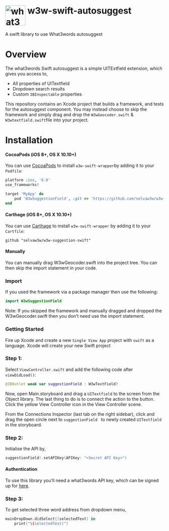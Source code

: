 # <img valign='top' src="https://what3words.com/assets/images/w3w_square_red.png" width="64" height="64" alt="what3words">&nbsp;w3w-swift-autosuggest

A swift library to use What3words autosuggest

# Overview

The what3words Swift autosuggest is a simple UITExtfield extension, which gives you access to, 

* All properties of UITextfield 
* Dropdown search results 
* Custom `IBInspectable` properties 

This repository contains an Xcode project that builds a framework, and tests for the autosuggest component.  You may instead choose to skip the framework and simply drag and drop the `W3wGeocoder.swift` & `W3wtextfield.swift`file into your project.


# Installation

#### CocoaPods (iOS 8+, OS X 10.10+)

You can use [CocoaPods](http://cocoapods.org/) to install `w3w-swift-wrapper`by adding it to your `Podfile`:

```ruby
platform :ios, '8.0'
use_frameworks!

target 'MyApp' do
    pod 'W3wSuggestionField', :git => 'https://github.com/selvaw3w/w3w-suggestion-swift.git'
end
```

#### Carthage (iOS 8+, OS X 10.10+)

You can use [Carthage](https://github.com/Carthage/Carthage) to install `w3w-swift-wrapper` by adding it to your `Cartfile`:

```
github "selvaw3w/w3w-suggestion-swift"
```

#### Manually

You can manually drag W3wGeocoder.swift into the project tree.  You can then skip the import statement in your code.

### Import

If you used the framework via a package manager then use the following:

```swift
import W3wSuggestionField
```

Note: If you skipped the framework and manually dragged and dropped the W3wGeocoder.swift then you don't need use the import statement.

### Getting Started
Fire up Xcode and create a new `Single View App` project with `swift` as a language. Xcode will create your new Swift project

### Step 1:
 Select `ViewController.swift` and add the following code after `viewDidLoad()`:

```swift
@IBOutlet weak var suggestionField : W3wTextField?
```

Now, open Main.storyboard and drag a `UITextfield` to the screen from the Object library. The last thing to do is to connect the action to the button. Click the yellow View Controller icon in the View Controller scene. 

From the Connections Inspector (last tab on the right sidebar), click and drag the open circle next to `suggestionField ` to newly created `UITextfield` in the storyboard.

### Step 2:

Initialise the API by,

```swift
suggestionField!.setAPIKey(APIKey: "<Secret API Key>")
```

#### Authentication

To use this library you’ll need a what3words API key, which can be signed up for [here](https://accounts.what3words.com/register?dev=true).


### Step 3:

To get selected three word address from dropdown menu, 

```swift
mainDropDown.didSelect{(selectedText) in
	print("\(selectedText)")
```